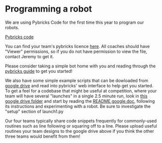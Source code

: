 # Programming a robot

We are using Pybricks Code for the first time this year to program our robots.

[Pybricks code](https://code.pybricks.com)

You can find your team's pybricks licence [here](https://docs.google.com/spreadsheets/d/1wmigIlWk96c4rZnW1iBS2owpAYb45o1G9LGGEaVASCU/edit?usp=sharing). All coaches should have "Viewer" permissions, so if you do not have permission to view the file, contact Jeremy to get it.

Please consider taking a simple bot home with you and reading through the [pybricks guide](https://pybricks.com/learn/making-programs/basic-robot-navigation/) to get you started!

We also have some simple example scripts that can be dowloaded from [google drive](https://drive.google.com/drive/folders/1o4VhqPrEOAjG5M4UB7BYrPYEL8G5uTL9?usp=drive_link)
and read into pybricks' web interface to help get you started.
To get a feel for a codebase that might be useful at competition, where your team will have several "launches" in a single 2.5 minute run, look in [this google drive folder](https://drive.google.com/drive/folders/1fE1bXlOYPw0wndZpnIPHOQQzMBV681Ow?usp=sharing) and start by reading the [README google doc](https://docs.google.com/document/d/1RTxCoUCNA13MAsRkxNDE59o10hlKtyaqCYdTtdLFRNg/edit?usp=sharing), following its instructions and experimenting with a robot. Be sure to investigate the "setup" section of launch1.py

Our four teams typically share code snippets frequently for commonly-used routines such as line following or squaring off to a line.
Please upload useful routines your team designs to the google drive above if you think the other three teams would benefit from them!
